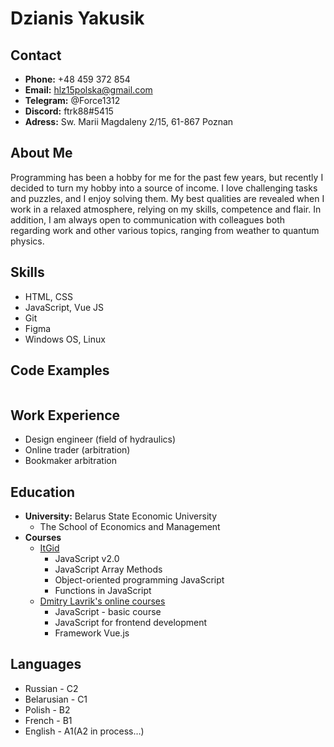 # Dzianis Yakusik

## Contact

- **Phone:** +48 459 372 854
- **Email:** hlz15polska@gmail.com
- **Telegram:** @Force1312
- **Discord:** ftrk88#5415
- **Adress:** Sw. Marii Magdaleny 2/15, 61-867 Poznan

## About Me

Programming has been a hobby for me for the past few years, but recently I decided to turn my hobby into a source of income.
I love challenging tasks and puzzles, and I enjoy solving them. My best qualities are revealed when I work in a relaxed atmosphere, relying on my skills, competence and flair. In addition, I am always open to communication with colleagues both regarding work and other various topics, ranging from weather to quantum physics.

## Skills

- HTML, CSS
- JavaScript, Vue JS
- Git
- Figma
- Windows OS, Linux

## Code Examples

```

```

## Work Experience

- Design engineer (field of hydraulics)
- Online trader (arbitration)
- Bookmaker arbitration

## Education

- **University:** Belarus State Economic University
  - The School of Economics and Management
- **Courses**
  - [ItGid](https://itgid.info/ru)
    - JavaScript v2.0
    - JavaScript Array Methods
    - Object-oriented programming JavaScript
    - Functions in JavaScript
  - [Dmitry Lavrik's online courses](https://dmitrylavrik.ru/)
    - JavaScript - basic course
    - JavaScript for frontend development
    - Framework Vue.js

## Languages

- Russian - C2
- Belarusian - C1
- Polish - B2
- French - B1
- English - A1(A2 in process…)
